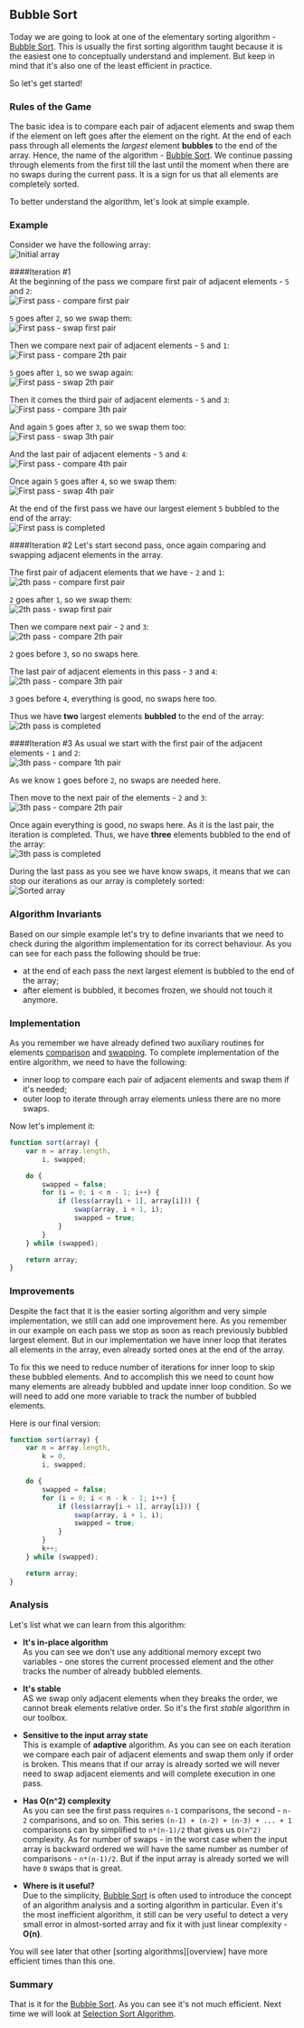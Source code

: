 ## Bubble Sort
Today we are going to look at one of the elementary sorting algorithm - [Bubble Sort][]. This is usually the first sorting algorithm taught because it is the easiest one to conceptually understand and implement. But keep in mind that it's also one of the least efficient in practice.

So let's get started!

### Rules of the Game
The basic idea is to compare each pair of adjacent elements and swap them if the element on left goes after the element on the right. At the end of each pass through all elements the *largest* element **bubbles** to the end of the array. Hence, the name of the algorithm - [Bubble Sort][]. We continue passing through elements from the first till the last until the moment when there are no swaps during the current pass. It is a sign for us that all elements are completely sorted.

To better understand the algorithm, let's look at simple example.

### Example
Consider we have the following array:  
![Initial array](../_images/initial-array.png)

####Iteration #1  
At the beginning of the pass we compare first pair of adjacent elements - `5` and `2`:  
![First pass - compare first pair](_images/1th-iteration-1th-pair.png)

`5` goes after `2`, so we swap them:  
![First pass - swap first pair](_images/1th-iteration-1th-swap.png)

Then we compare next pair of adjacent elements - `5` and `1`:  
![First pass - compare 2th pair](_images/1th-iteration-2th-pair.png)

`5` goes after `1`, so we swap again:  
![First pass - swap 2th pair](_images/1th-iteration-2th-swap.png)

Then it comes the third pair of adjacent elements - `5` and `3`:  
![First pass - compare 3th pair](_images/1th-iteration-3th-pair.png)

And again `5` goes after `3`, so we swap them too:  
![First pass - swap 3th pair](_images/1th-iteration-3th-swap.png)

And the last pair of adjacent elements - `5` and `4`:   
![First pass - compare 4th pair](_images/1th-iteration-4th-pair.png)

Once again `5` goes after `4`, so we swap them:  
![First pass - swap 4th pair](_images/1th-iteration-4th-swap.png)

At the end of the first pass we have our largest element `5` bubbled to the end of the array:  
![First pass is completed](_images/1th-iteration-completed.png)

####Iteration #2 
Let's start second pass, once again comparing and swapping adjacent elements in the array. 

The first pair of adjacent elements that we have - `2` and `1`:  
![2th pass - compare first pair](_images/2th-iteration-1th-pair.png)

`2` goes after `1`, so we swap them:  
![2th pass - swap first pair](_images/2th-iteration-1th-swap.png)

Then we compare next pair - `2` and `3`:  
![2th pass - compare 2th pair](_images/2th-iteration-2th-pair.png)

`2` goes before `3`, so no swaps here.

The last pair of adjacent elements in this pass - `3` and `4`:  
![2th pass - compare 3th pair](_images/2th-iteration-3th-pair.png)

`3` goes before `4`, everything is good, no swaps here too. 

Thus we have **two** largest elements **bubbled** to the end of the array:  
![2th pass is completed](_images/2th-iteration-completed.png)

####Iteration #3 
As usual we start with the first pair of the adjacent elements - `1` and `2`:  
![3th pass - compare 1th pair](_images/3th-iteration-1th-pair.png)

As we know `1` goes before `2`, no swaps are needed here.

Then move to the next pair of the elements - `2` and `3`:  
![3th pass - compare 2th pair](_images/3th-iteration-2th-pair.png)

Once again everything is good, no swaps here. As it is the last pair, the iteration is completed. Thus, we have **three** elements bubbled to the end of the array:  
![3th pass is completed](_images/3th-iteration-completed.png)

During the last pass as you see we have know swaps, it means that we can stop our iterations as our array is completely sorted:  
![Sorted array](../_images/sorted-array.png)

### Algorithm Invariants
Based on our simple example let's try to define invariants that we need to check during the algorithm implementation for its correct behaviour. As you can see for each pass the following should be true:

* at the end of each pass the next largest element is bubbled to the end of the array;
* after element is bubbled, it becomes frozen, we should not touch it anymore.

### Implementation
As you remember we have already defined two auxiliary routines for elements [comparison][less-routine] and [swapping][swap-routine]. To complete implementation of the entire algorithm, we need to have the following:

* inner loop to compare each pair of adjacent elements and swap them if it's needed;
* outer loop to iterate through array elements unless there are no more swaps.

Now let's implement it:
```javascript
function sort(array) {
    var n = array.length,
        i, swapped;

    do {
        swapped = false;
        for (i = 0; i < n - 1; i++) {
            if (less(array[i + 1], array[i])) {
                swap(array, i + 1, i);
                swapped = true;
            }
        }
    } while (swapped);

    return array;
}
```

### Improvements
Despite the fact that it is the easier sorting algorithm and very simple implementation, we still can add one improvement here. As you remember in our example on each pass we stop as soon as reach previously bubbled largest element. But in our implementation we have inner loop that iterates all elements in the array, even already sorted ones at the end of the array.

To fix this we need to reduce number of iterations for inner loop to skip these bubbled elements. And to accomplish this we need to count how many elements are already bubbled and update inner loop condition. So we will need to add one more variable to track the number of bubbled elements.

Here is our final version: 
```javascript
function sort(array) {
    var n = array.length,
        k = 0,
        i, swapped;

    do {
        swapped = false;
        for (i = 0; i < n - k - 1; i++) {
            if (less(array[i + 1], array[i])) {
                swap(array, i + 1, i);
                swapped = true;
            }
        }
        k++;
    } while (swapped);

    return array;
}
```

### Analysis
Let's list what we can learn from this algorithm:

* **It's in-place algorithm**  
As you can see we don't use any additional memory except two variables - one stores the current processed element and the other tracks the number of already bubbled elements.

* **It's stable**  
AS we swap only adjacent elements when they breaks the order, we cannot break elements relative order. So it's the first *stable* algorithm in our toolbox.

* **Sensitive to the input array state**  
This is example of **adaptive** algorithm. As you can see on each iteration we compare each pair of adjacent elements and swap them only if order is broken. This means that if our array is already sorted we will never need to swap adjacent elements and will complete execution in one pass. 

* **Has O(n^2) complexity**  
As you can see the first pass requires `n-1` comparisons, the second - `n-2` comparisons, and so on. This series `(n-1) + (n-2) + (n-3) + ... + 1` comparisons can by simplified to `n*(n-1)/2` that gives us `O(n^2)` complexity. As for number of swaps - in the worst case when the input array is backward ordered we will have the same number as number of comparisons - `n*(n-1)/2`. But if the input array is already sorted we will have `0` swaps that is great.

* **Where is it useful?**  
Due to the simplicity, [Bubble Sort][] is often used to introduce the concept of an algorithm analysis and a sorting algorithm in particular. Even it's the most inefficient algorithm, it still can be very useful to detect a very small error in almost-sorted array and fix it with just linear complexity - **O(n)**.

You will see later that other [sorting algorithms][overview] have more efficient times than this one.

### Summary 
That is it for the [Bubble Sort][]. As you can see it's not much efficient. Next time we will look at [Selection Sort Algorithm][next].

[Bubble Sort]: https://en.wikipedia.org/wiki/Bubble_sort "Bubble Sort - Wikipedia"
[sorting-algorithm]: ../../README.md "Sorting Algorithms - Overview"
[in-place]: ../../README.md#in-place-and-not-in-place "In-Place and Not In-Place Algorithms"
[comparison sort]: ../README.md "Comparison Sort Algorithms - Overview"
[less-routine]: ../README.md#compare-elements-between-each-other "Compare elements between each other"
[swap-routine]: ../README.md#swap-elements-in-the-array "Swap elements in the array"
[next]: ../selection-sort/README.md "Insertion Sort Algorithm"
